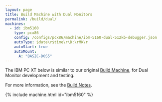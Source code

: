 ```yaml
---
layout: page
title: Build Machine with Dual Monitors
permalink: /build/dual/
machines:
  - id: ibm5160
    type: pcx86
    config: /configs/pcx86/machine/ibm-5160-dual-512kb-debugger.json
    autoType: $date\r$time\r\D:\rMK\r
    autoStart: true
    autoMount:
      A: "BASIC-DOS5"
---
```


The IBM PC XT below is similar to our original [Build Machine](../),
for Dual Monitor development and testing.

For more information, see the [Build Notes](../#basic-dos-build-notes).

{% include machine.html id="ibm5160" %}
